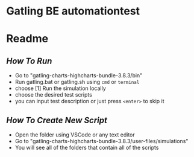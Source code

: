 # Gatling BE automationtest

# Readme
## _How To Run_


- Go to "gatling-charts-highcharts-bundle-3.8.3/bin"
- Run gatling.bat or gatling.sh using `cmd` or `terminal`
- choose [1] Run the simulation locally
- choose the desired test scripts
- you can input test description or just press `<enter>` to skip it

## _How To Create New Script_

- Open the folder using VSCode or any text editor
- Go to "gatling-charts-highcharts-bundle-3.8.3/user-files/simulations"
- You will see all of the folders that contain all of the scripts
